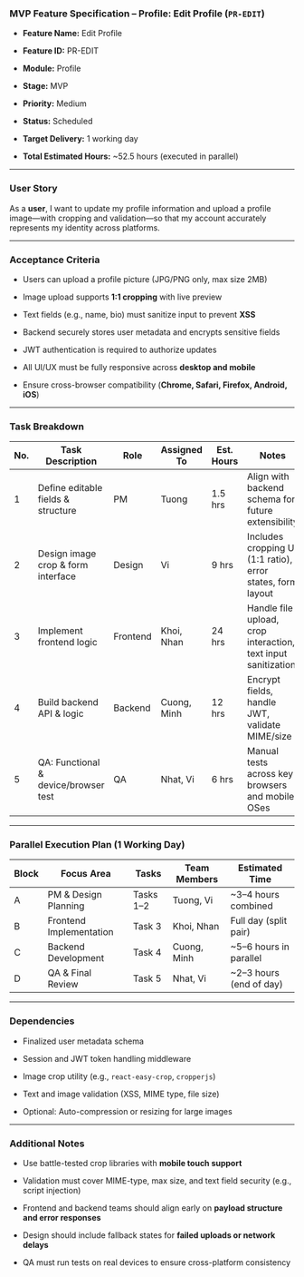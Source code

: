 ### **MVP Feature Specification – Profile: Edit Profile (`PR-EDIT`)**

* **Feature Name:** Edit Profile

* **Feature ID:** PR-EDIT

* **Module:** Profile

* **Stage:** MVP

* **Priority:** Medium

* **Status:** Scheduled

* **Target Delivery:** 1 working day

* **Total Estimated Hours:** \~52.5 hours (executed in parallel)

---

### **User Story**

As a **user**, I want to update my profile information and upload a profile image—with cropping and validation—so that my account accurately represents my identity across platforms.

---

### **Acceptance Criteria**

* Users can upload a profile picture (JPG/PNG only, max size 2MB)

* Image upload supports **1:1 cropping** with live preview

* Text fields (e.g., name, bio) must sanitize input to prevent **XSS**

* Backend securely stores user metadata and encrypts sensitive fields

* JWT authentication is required to authorize updates

* All UI/UX must be fully responsive across **desktop and mobile**

* Ensure cross-browser compatibility (**Chrome, Safari, Firefox, Android, iOS**)

---

### **Task Breakdown**

| No. | Task Description | Role | Assigned To | Est. Hours | Notes |
| ----- | ----- | ----- | ----- | ----- | ----- |
| 1 | Define editable fields & structure | PM | Tuong | 1.5 hrs | Align with backend schema for future extensibility |
| 2 | Design image crop & form interface | Design | Vi | 9 hrs | Includes cropping UI (1:1 ratio), error states, form layout |
| 3 | Implement frontend logic | Frontend | Khoi, Nhan | 24 hrs | Handle file upload, crop interaction, text input sanitization |
| 4 | Build backend API & logic | Backend | Cuong, Minh | 12 hrs | Encrypt fields, handle JWT, validate MIME/size |
| 5 | QA: Functional & device/browser test | QA | Nhat, Vi | 6 hrs | Manual tests across key browsers and mobile OSes |

---

### **Parallel Execution Plan (1 Working Day)**

| Block | Focus Area | Tasks | Team Members | Estimated Time |
| ----- | ----- | ----- | ----- | ----- |
| A | PM & Design Planning | Tasks 1–2 | Tuong, Vi | \~3–4 hours combined |
| B | Frontend Implementation | Task 3 | Khoi, Nhan | Full day (split pair) |
| C | Backend Development | Task 4 | Cuong, Minh | \~5–6 hours in parallel |
| D | QA & Final Review | Task 5 | Nhat, Vi | \~2–3 hours (end of day) |

---

### **Dependencies**

* Finalized user metadata schema

* Session and JWT token handling middleware

* Image crop utility (e.g., `react-easy-crop`, `cropperjs`)

* Text and image validation (XSS, MIME type, file size)

* Optional: Auto-compression or resizing for large images

---

### **Additional Notes**

* Use battle-tested crop libraries with **mobile touch support**

* Validation must cover MIME-type, max size, and text field security (e.g., script injection)

* Frontend and backend teams should align early on **payload structure and error responses**

* Design should include fallback states for **failed uploads or network delays**

* QA must run tests on real devices to ensure cross-platform consistency

